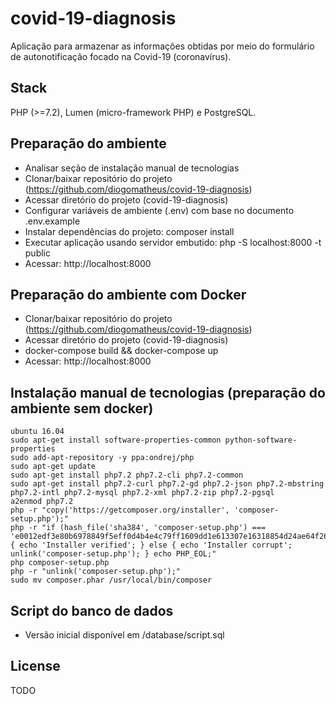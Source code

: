 # covid-19-diagnosis

Aplicação para armazenar as informações obtidas por meio do formulário de autonotificação focado na Covid-19 (coronavírus).

## Stack

PHP (>=7.2), Lumen (micro-framework PHP) e PostgreSQL.

## Preparação do ambiente

- Analisar seção de instalação manual de tecnologias
- Clonar/baixar repositório do projeto (https://github.com/diogomatheus/covid-19-diagnosis)
- Acessar diretório do projeto (covid-19-diagnosis)
- Configurar variáveis de ambiente (.env) com base no documento .env.example
- Instalar dependências do projeto: composer install
- Executar aplicação usando servidor embutido: php -S localhost:8000 -t public
- Acessar: http://localhost:8000

## Preparação do ambiente com Docker

- Clonar/baixar repositório do projeto (https://github.com/diogomatheus/covid-19-diagnosis)
- Acessar diretório do projeto (covid-19-diagnosis)
- docker-compose build && docker-compose up
- Acessar: http://localhost:8000

## Instalação manual de tecnologias (preparação do ambiente sem docker)

```
ubuntu 16.04
sudo apt-get install software-properties-common python-software-properties
sudo add-apt-repository -y ppa:ondrej/php
sudo apt-get update
sudo apt-get install php7.2 php7.2-cli php7.2-common
sudo apt-get install php7.2-curl php7.2-gd php7.2-json php7.2-mbstring php7.2-intl php7.2-mysql php7.2-xml php7.2-zip php7.2-pgsql
a2enmod php7.2
php -r "copy('https://getcomposer.org/installer', 'composer-setup.php');"
php -r "if (hash_file('sha384', 'composer-setup.php') === 'e0012edf3e80b6978849f5eff0d4b4e4c79ff1609dd1e613307e16318854d24ae64f26d17af3ef0bf7cfb710ca74755a') { echo 'Installer verified'; } else { echo 'Installer corrupt'; unlink('composer-setup.php'); } echo PHP_EOL;"
php composer-setup.php
php -r "unlink('composer-setup.php');"
sudo mv composer.phar /usr/local/bin/composer
```

## Script do banco de dados

- Versão inicial disponível em /database/script.sql

## License

TODO
